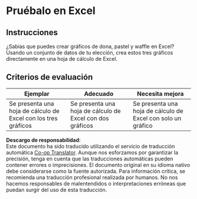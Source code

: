 <!--
CO_OP_TRANSLATOR_METADATA:
{
  "original_hash": "1e00fe6a244c2f8f9a794c862661dd4f",
  "translation_date": "2025-08-24T23:07:12+00:00",
  "source_file": "3-Data-Visualization/11-visualization-proportions/assignment.md",
  "language_code": "es"
}
-->
# Pruébalo en Excel

## Instrucciones

¿Sabías que puedes crear gráficos de dona, pastel y waffle en Excel? Usando un conjunto de datos de tu elección, crea estos tres gráficos directamente en una hoja de cálculo de Excel.

## Criterios de evaluación

| Ejemplar                                                | Adecuado                                          | Necesita mejora                                      |
| ------------------------------------------------------- | ------------------------------------------------ | ---------------------------------------------------- |
| Se presenta una hoja de cálculo de Excel con los tres gráficos | Se presenta una hoja de cálculo de Excel con dos gráficos | Se presenta una hoja de cálculo de Excel con solo un gráfico |

**Descargo de responsabilidad**:  
Este documento ha sido traducido utilizando el servicio de traducción automática [Co-op Translator](https://github.com/Azure/co-op-translator). Aunque nos esforzamos por garantizar la precisión, tenga en cuenta que las traducciones automáticas pueden contener errores o imprecisiones. El documento original en su idioma nativo debe considerarse como la fuente autorizada. Para información crítica, se recomienda una traducción profesional realizada por humanos. No nos hacemos responsables de malentendidos o interpretaciones erróneas que puedan surgir del uso de esta traducción.